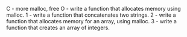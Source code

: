 C - more malloc, free
O - write a function that allocates memory using malloc.
1 - write a function that concatenates two strings.
2 - write a function that allocates memory for an array, using malloc.
3 - write a function that creates an array of integers.
